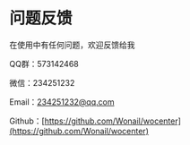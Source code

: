 # 问题反馈 #

在使用中有任何问题，欢迎反馈给我

QQ群：573142468

微信：234251232

Email：234251232@qq.com

Github：[https://github.com/Wonail/wocenter](https://github.com/Wonail/wocenter)